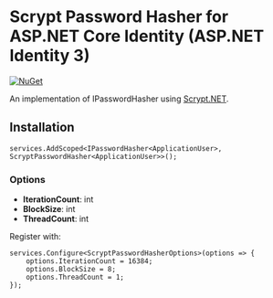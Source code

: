 # Scrypt Password Hasher for ASP.NET Core Identity (ASP.NET Identity 3)

[![NuGet](https://img.shields.io/nuget/v/ScottBrady91.AspNetCore.Identity.ScryptPasswordHasher.svg)](https://www.nuget.org/packages/ScottBrady91.AspNetCore.Identity.ScryptPasswordHasher/)

An implementation of IPasswordHasher<TUser> using [Scrypt.NET](https://github.com/viniciuschiele/Scrypt).

## Installation

```
services.AddScoped<IPasswordHasher<ApplicationUser>, ScryptPasswordHasher<ApplicationUser>>();
```

### Options

 - **IterationCount**: int
 - **BlockSize**: int
 - **ThreadCount**: int

Register with:
```
services.Configure<ScryptPasswordHasherOptions>(options => {
	options.IterationCount = 16384;
	options.BlockSize = 8;
	options.ThreadCount = 1;
});
```
